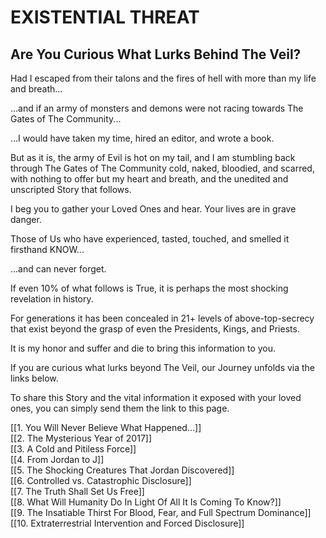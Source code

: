# EXISTENTIAL THREAT 
## Are You Curious What Lurks Behind The Veil?

Had I escaped from their talons and the fires of hell with more than my life and breath...

...and if an army of monsters and demons were not racing towards The Gates of The Community...

...I would have taken my time, hired an editor, and wrote a book. 

But as it is, the army of Evil is hot on my tail, and I am stumbling back through The Gates of The Community cold, naked, bloodied, and scarred, with nothing to offer but my heart and breath, and the unedited and unscripted Story that follows. 

I beg you to gather your Loved Ones and hear. Your lives are in grave danger. 

Those of Us who have experienced, tasted, touched, and smelled it firsthand KNOW...

...and can never forget. 

If even 10% of what follows is True, it is perhaps the most shocking revelation in history. 

For generations it has been concealed in 21+ levels of above-top-secrecy that exist beyond the grasp of even the Presidents, Kings, and Priests. 

It is my honor and suffer and die to bring this information to you. 

If you are curious what lurks beyond The Veil, our Journey unfolds via the links below. 

To share this Story and the vital information it exposed with your loved ones, you can simply send them the link to this page. 

[[1. You Will Never Believe What Happened...]]  
[[2. The Mysterious Year of 2017]]  
[[3. A Cold and Pitiless Force]]  
[[4. From Jordan to J]]  
[[5. The Shocking Creatures That Jordan Discovered]]  
[[6. Controlled vs. Catastrophic Disclosure]]  
[[7. The Truth Shall Set Us Free]]  
[[8. What Will Humanity Do In Light Of All It Is Coming To Know?]]  
[[9. The Insatiable Thirst For Blood, Fear, and Full Spectrum Dominance]]  
[[10. Extraterrestrial Intervention and Forced Disclosure]]  






